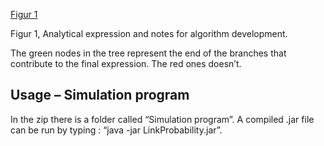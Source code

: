 

[Figur 1](media/Algorithm.jpeg)

Figur 1, Analytical expression and notes for algorithm development.

The green nodes in the tree represent the end of the branches that
contribute to the final expression. The red ones doesn’t.

## Usage – Simulation program

In the zip there is a folder called “Simulation program”. A compiled
.jar file can be run by typing : “java -jar LinkProbability.jar”.
